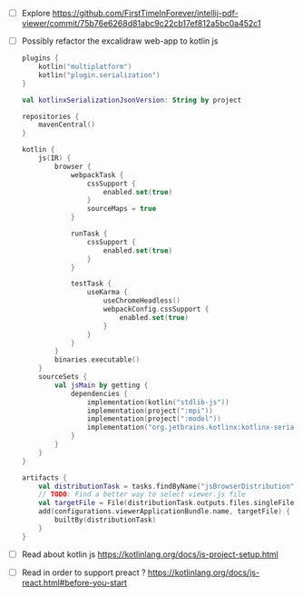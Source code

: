 
- [ ] Explore https://github.com/FirstTimeInForever/intellij-pdf-viewer/commit/75b76e6268d81abc9c22cb17ef812a5bc0a452c1
- [ ] Possibly refactor the excalidraw web-app to kotlin js
    ```kotlin
    plugins {
        kotlin("multiplatform")
        kotlin("plugin.serialization")
    }
    
    val kotlinxSerializationJsonVersion: String by project
    
    repositories {
        mavenCentral()
    }
    
    kotlin {
        js(IR) {
            browser {
                webpackTask {
                    cssSupport {
                        enabled.set(true)
                    }
                    sourceMaps = true
                }
    
                runTask {
                    cssSupport {
                        enabled.set(true)
                    }
                }
    
                testTask {
                    useKarma {
                        useChromeHeadless()
                        webpackConfig.cssSupport {
                            enabled.set(true)
                        }
                    }
                }
            }
            binaries.executable()
        }
        sourceSets {
            val jsMain by getting {
                dependencies {
                    implementation(kotlin("stdlib-js"))
                    implementation(project(":mpi"))
                    implementation(project(":model"))
                    implementation("org.jetbrains.kotlinx:kotlinx-serialization-json:$kotlinxSerializationJsonVersion")
                }
            }
        }
    }
    
    artifacts {
        val distributionTask = tasks.findByName("jsBrowserDistribution")!!
        // TODO: Find a better way to select viewer.js file
        val targetFile = File(distributionTask.outputs.files.singleFile, "viewer.js")
        add(configurations.viewerApplicationBundle.name, targetFile) {
            builtBy(distributionTask)
        }
    }
    ```
- [ ] Read about kotlin js https://kotlinlang.org/docs/js-project-setup.html
- [ ] Read in order to support preact ? https://kotlinlang.org/docs/js-react.html#before-you-start 


